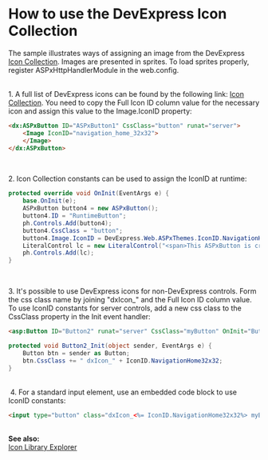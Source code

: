 # How to use the DevExpress Icon Collection


<p>The sample illustrates ways of assigning an image from the DevExpress <a href="https://documentation.devexpress.com/#AspNet/CustomDocument15861">Icon Collection</a>. Images are presented in sprites. To load sprites properly, register ASPxHttpHandlerModule in the web.config.<br><br></p>
<p>1. A full list of DevExpress icons can be found by the following link: <a href="https://codecentral.devexpress.com/T205563/">Icon Collection</a>. You need to copy the Full Icon ID column value for the necessary icon and assign this value to the Image.IconID property: </p>


```aspx
<dx:ASPxButton ID="ASPxButton1" CssClass="button" runat="server">
    <Image IconID="navigation_home_32x32">
    </Image>
</dx:ASPxButton>

```


<p> </p>
<p>2. Icon Collection constants can be used to assign the IconID at runtime:</p>


```cs
protected override void OnInit(EventArgs e) {
    base.OnInit(e);
    ASPxButton button4 = new ASPxButton();        
    button4.ID = "RuntimeButton";        
    ph.Controls.Add(button4);
    button4.CssClass = "button";
    button4.Image.IconID = DevExpress.Web.ASPxThemes.IconID.NavigationHome32x32;
    LiteralControl lc = new LiteralControl("<span>This ASPxButton is created at runtime in PlaceHolder</span>");
    ph.Controls.Add(lc);
}

```


<p> </p>
<p>3. It's possible to use DevExpress icons for non-DevExpress controls. Form the css class name by joining "dxIcon_" and the Full Icon ID column value. To use IconID constants for server controls, add a new css class to the CssClass property in the Init event handler:</p>


```aspx
<asp:Button ID="Button2" runat="server" CssClass="myButton" OnInit="Button2_Init" />

```




```cs
protected void Button2_Init(object sender, EventArgs e) {
    Button btn = sender as Button;
    btn.CssClass += " dxIcon_" + IconID.NavigationHome32x32;
}

```


<p><br> 4. For a standard input element, use an embedded code block to use IconID constants:</p>


```aspx
<input type="button" class="dxIcon_<%= IconID.NavigationHome32x32%> myButton" />
```


<p><br><strong>See also:</strong><br><a href="https://www.devexpress.com/Support/Center/p/T205563">Icon Library Explorer</a></p>

<br/>



